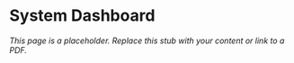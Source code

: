 #    System Dashboard

_This page is a placeholder. Replace this stub with your content or link to a PDF._
